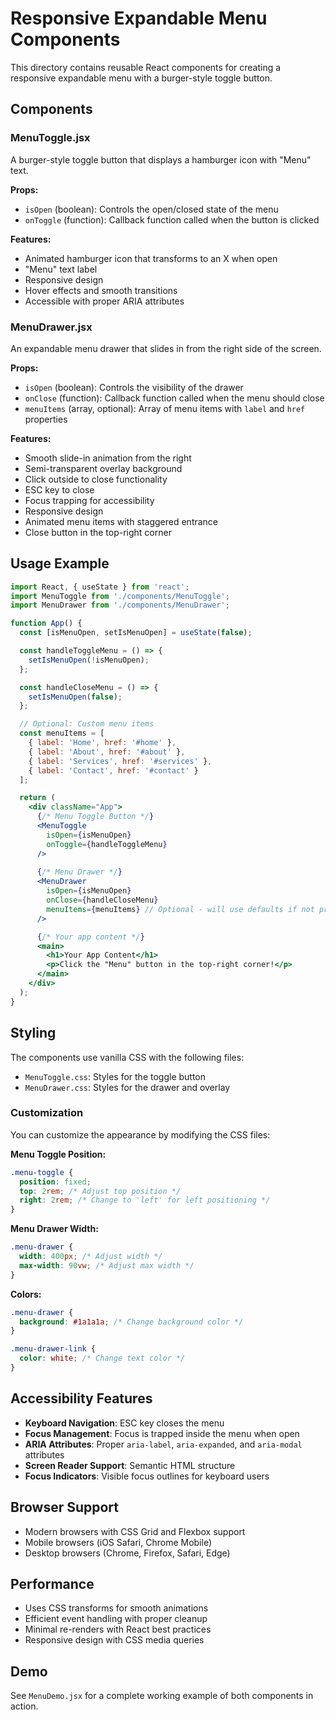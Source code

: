 # Responsive Expandable Menu Components

This directory contains reusable React components for creating a responsive expandable menu with a burger-style toggle button.

## Components

### MenuToggle.jsx
A burger-style toggle button that displays a hamburger icon with "Menu" text.

**Props:**
- `isOpen` (boolean): Controls the open/closed state of the menu
- `onToggle` (function): Callback function called when the button is clicked

**Features:**
- Animated hamburger icon that transforms to an X when open
- "Menu" text label
- Responsive design
- Hover effects and smooth transitions
- Accessible with proper ARIA attributes

### MenuDrawer.jsx
An expandable menu drawer that slides in from the right side of the screen.

**Props:**
- `isOpen` (boolean): Controls the visibility of the drawer
- `onClose` (function): Callback function called when the menu should close
- `menuItems` (array, optional): Array of menu items with `label` and `href` properties

**Features:**
- Smooth slide-in animation from the right
- Semi-transparent overlay background
- Click outside to close functionality
- ESC key to close
- Focus trapping for accessibility
- Responsive design
- Animated menu items with staggered entrance
- Close button in the top-right corner

## Usage Example

```jsx
import React, { useState } from 'react';
import MenuToggle from './components/MenuToggle';
import MenuDrawer from './components/MenuDrawer';

function App() {
  const [isMenuOpen, setIsMenuOpen] = useState(false);

  const handleToggleMenu = () => {
    setIsMenuOpen(!isMenuOpen);
  };

  const handleCloseMenu = () => {
    setIsMenuOpen(false);
  };

  // Optional: Custom menu items
  const menuItems = [
    { label: 'Home', href: '#home' },
    { label: 'About', href: '#about' },
    { label: 'Services', href: '#services' },
    { label: 'Contact', href: '#contact' }
  ];

  return (
    <div className="App">
      {/* Menu Toggle Button */}
      <MenuToggle 
        isOpen={isMenuOpen} 
        onToggle={handleToggleMenu} 
      />
      
      {/* Menu Drawer */}
      <MenuDrawer 
        isOpen={isMenuOpen}
        onClose={handleCloseMenu}
        menuItems={menuItems} // Optional - will use defaults if not provided
      />

      {/* Your app content */}
      <main>
        <h1>Your App Content</h1>
        <p>Click the "Menu" button in the top-right corner!</p>
      </main>
    </div>
  );
}
```

## Styling

The components use vanilla CSS with the following files:
- `MenuToggle.css`: Styles for the toggle button
- `MenuDrawer.css`: Styles for the drawer and overlay

### Customization

You can customize the appearance by modifying the CSS files:

**Menu Toggle Position:**
```css
.menu-toggle {
  position: fixed;
  top: 2rem; /* Adjust top position */
  right: 2rem; /* Change to 'left' for left positioning */
}
```

**Menu Drawer Width:**
```css
.menu-drawer {
  width: 400px; /* Adjust width */
  max-width: 90vw; /* Adjust max width */
}
```

**Colors:**
```css
.menu-drawer {
  background: #1a1a1a; /* Change background color */
}

.menu-drawer-link {
  color: white; /* Change text color */
}
```

## Accessibility Features

- **Keyboard Navigation**: ESC key closes the menu
- **Focus Management**: Focus is trapped inside the menu when open
- **ARIA Attributes**: Proper `aria-label`, `aria-expanded`, and `aria-modal` attributes
- **Screen Reader Support**: Semantic HTML structure
- **Focus Indicators**: Visible focus outlines for keyboard users

## Browser Support

- Modern browsers with CSS Grid and Flexbox support
- Mobile browsers (iOS Safari, Chrome Mobile)
- Desktop browsers (Chrome, Firefox, Safari, Edge)

## Performance

- Uses CSS transforms for smooth animations
- Efficient event handling with proper cleanup
- Minimal re-renders with React best practices
- Responsive design with CSS media queries

## Demo

See `MenuDemo.jsx` for a complete working example of both components in action. 